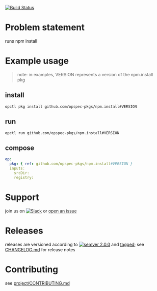 [![Build Status](https://travis-ci.org/opspec-pkgs/npm.install.svg?branch=master)](https://travis-ci.org/opspec-pkgs/npm.install)

# Problem statement

runs npm install

# Example usage

> note: in examples, VERSION represents a version of the npm.install pkg

## install

```shell
opctl pkg install github.com/opspec-pkgs/npm.install#VERSION
```

## run

```
opctl run github.com/opspec-pkgs/npm.install#VERSION
```

## compose

```yaml
op:
  pkg: { ref: github.com/opspec-pkgs/npm.install#VERSION }
  inputs: 
    srcDir:
    registry:
```

# Support

join us on
[![Slack](https://opspec-slackin.herokuapp.com/badge.svg)](https://opspec-slackin.herokuapp.com/)
or [open an issue](https://github.com/opspec-pkgs/npm.install/issues)

# Releases

releases are versioned according to
[![semver 2.0.0](https://img.shields.io/badge/semver-2.0.0-brightgreen.svg)](http://semver.org/spec/v2.0.0.html)
and [tagged](https://git-scm.com/book/en/v2/Git-Basics-Tagging); see
[CHANGELOG.md](CHANGELOG.md) for release notes

# Contributing

see
[project/CONTRIBUTING.md](https://github.com/opspec-pkgs/project/blob/master/CONTRIBUTING.md)
